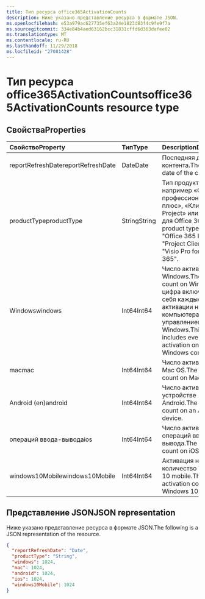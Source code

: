 ```yaml
---
title: Тип ресурса office365ActivationCounts
description: Ниже указано представление ресурса в формате JSON.
ms.openlocfilehash: e53a979ac627735ef63a24e1823d83f4c9fe9f7a
ms.sourcegitcommit: 334e84b4aed63162bcc31831cffd6d363dafee02
ms.translationtype: MT
ms.contentlocale: ru-RU
ms.lasthandoff: 11/29/2018
ms.locfileid: "27081428"
---
```

# <a name="office365activationcounts-resource-type"></a><span data-ttu-id="7af11-103">Тип ресурса office365ActivationCounts</span><span class="sxs-lookup"><span data-stu-id="7af11-103">office365ActivationCounts resource type</span></span>

## <a name="properties"></a><span data-ttu-id="7af11-104">Свойства</span><span class="sxs-lookup"><span data-stu-id="7af11-104">Properties</span></span>

| <span data-ttu-id="7af11-105">Свойство</span><span class="sxs-lookup"><span data-stu-id="7af11-105">Property</span></span>          | <span data-ttu-id="7af11-106">Тип</span><span class="sxs-lookup"><span data-stu-id="7af11-106">Type</span></span>   | <span data-ttu-id="7af11-107">Description</span><span class="sxs-lookup"><span data-stu-id="7af11-107">Description</span></span>                              |
| :---------------- | :----- | ---------------------------------------- |
| <span data-ttu-id="7af11-108">reportRefreshDate</span><span class="sxs-lookup"><span data-stu-id="7af11-108">reportRefreshDate</span></span> | <span data-ttu-id="7af11-109">Date</span><span class="sxs-lookup"><span data-stu-id="7af11-109">Date</span></span>   | <span data-ttu-id="7af11-110">Последняя дата контента.</span><span class="sxs-lookup"><span data-stu-id="7af11-110">The latest date of the content.</span></span>          |
| <span data-ttu-id="7af11-111">productType</span><span class="sxs-lookup"><span data-stu-id="7af11-111">productType</span></span>       | <span data-ttu-id="7af11-112">String</span><span class="sxs-lookup"><span data-stu-id="7af11-112">String</span></span> | <span data-ttu-id="7af11-113">Тип продукта, например «Office 365 профессиональный плюс», «Клиента Project» или «Visio Pro для Office 365".</span><span class="sxs-lookup"><span data-stu-id="7af11-113">The product type, such as "Office 365 ProPlus", "Project Client", or "Visio Pro for Office 365".</span></span> |
| <span data-ttu-id="7af11-114">Windows</span><span class="sxs-lookup"><span data-stu-id="7af11-114">windows</span></span>           | <span data-ttu-id="7af11-115">Int64</span><span class="sxs-lookup"><span data-stu-id="7af11-115">Int64</span></span>  | <span data-ttu-id="7af11-116">Число активации в Windows.</span><span class="sxs-lookup"><span data-stu-id="7af11-116">The activation count on Windows.</span></span> <span data-ttu-id="7af11-117">Эта цифра включает в себя каждые активации на компьютерах под управлением Windows.</span><span class="sxs-lookup"><span data-stu-id="7af11-117">This number includes every activation on any Windows computer.</span></span> |
| <span data-ttu-id="7af11-118">mac</span><span class="sxs-lookup"><span data-stu-id="7af11-118">mac</span></span>               | <span data-ttu-id="7af11-119">Int64</span><span class="sxs-lookup"><span data-stu-id="7af11-119">Int64</span></span>  | <span data-ttu-id="7af11-120">Число активации на Mac OS.</span><span class="sxs-lookup"><span data-stu-id="7af11-120">The activation count on Mac OS.</span></span>          |
| <span data-ttu-id="7af11-121">Android (en)</span><span class="sxs-lookup"><span data-stu-id="7af11-121">android</span></span>           | <span data-ttu-id="7af11-122">Int64</span><span class="sxs-lookup"><span data-stu-id="7af11-122">Int64</span></span>  | <span data-ttu-id="7af11-123">Число активации на устройстве Android.</span><span class="sxs-lookup"><span data-stu-id="7af11-123">The activation count on an Android device.</span></span>  |
| <span data-ttu-id="7af11-124">операций ввода-вывода</span><span class="sxs-lookup"><span data-stu-id="7af11-124">ios</span></span>               | <span data-ttu-id="7af11-125">Int64</span><span class="sxs-lookup"><span data-stu-id="7af11-125">Int64</span></span>  | <span data-ttu-id="7af11-126">Число активации на операций ввода-вывода.</span><span class="sxs-lookup"><span data-stu-id="7af11-126">The activation count on iOS.</span></span>             |
| <span data-ttu-id="7af11-127">windows10Mobile</span><span class="sxs-lookup"><span data-stu-id="7af11-127">windows10Mobile</span></span>   | <span data-ttu-id="7af11-128">Int64</span><span class="sxs-lookup"><span data-stu-id="7af11-128">Int64</span></span>  | <span data-ttu-id="7af11-129">Активация на количество Windows 10 mobile.</span><span class="sxs-lookup"><span data-stu-id="7af11-129">The activation count on Windows 10 mobile.</span></span> |

## <a name="json-representation"></a><span data-ttu-id="7af11-130">Представление JSON</span><span class="sxs-lookup"><span data-stu-id="7af11-130">JSON representation</span></span>

<span data-ttu-id="7af11-131">Ниже указано представление ресурса в формате JSON.</span><span class="sxs-lookup"><span data-stu-id="7af11-131">The following is a JSON representation of the resource.</span></span>

<!-- {
  "blockType": "resource",
  "@odata.type": "microsoft.graph.office365ActivationCounts"
} -->

```json
{
  "reportRefreshDate": "Date", 
  "productType": "String", 
  "windows": 1024, 
  "mac": 1024, 
  "android": 1024, 
  "ios": 1024, 
  "windows10Mobile": 1024
}
```
